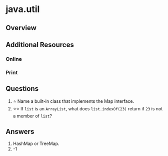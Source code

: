 # java.util
## Overview
## Additional Resources
### Online
### Print
## Questions
1. :star: Name a built-in class that implements the Map interface.
1. :star::star: If `list` is an `ArrayList`, what does `list.indexOf(23)` return if `23` is not a member of `list`?
## Answers
1. HashMap or TreeMap.
1. -1
